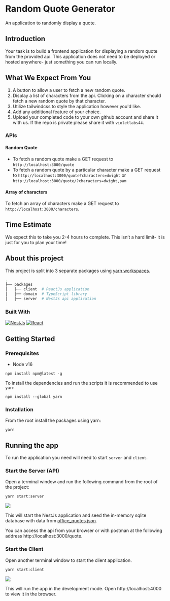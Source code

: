 # Random Quote Generator

An application to randomly display a quote.

## Introduction

Your task is to build a frontend application for displaying a random quote from the provided api. This application does not need to be deployed or hosted anywhere- just something you can run locally.

## What We Expect From You

1. A button to allow a user to fetch a new random quote.
2. Display a list of characters from the api. Clicking on a character should fetch a new random quote by that character.
3. Utilize tailwindcss to style the application however you'd like.
4. Add any additional feature of your choice.
5. Upload your completed code to your own github account and share it with us. If the repo is private please share it with `violetlabs44`.

### APIs

#### Random Quote

- To fetch a random quote make a GET request to `http://localhost:3000/quote`
- To fetch a random quote by a particular character make a GET request to `http://localhost:3000/quote?characters=dwight` or `http://localhost:3000/quote/?characters=dwight,pam`

#### Array of characters

To fetch an array of characters make a GET request to `http://localhost:3000/characters`.

## Time Estimate

We expect this to take you 2-4 hours to complete. This isn’t a hard limit- it is just for you to plan your time!

## About this project

This project is split into 3 separate packages using [yarn workspaces](https://classic.yarnpkg.com/en/docs/workspaces/).

```bash
.
├── packages
│   ├── client  # ReactJs application
│   ├── domain  # TypeScript library
│   ├── server  # NestJs api application
```

### Built With

[![NestJs][nest.js]][Nest-url] [![React][React.js]][React-url]

## Getting Started

### Prerequisites

- Node v16

```
npm install npm@latest -g
```

To install the dependencies and run the scripts it is recommended to use `yarn`

```
npm install --global yarn
```

### Installation

From the root install the packages using yarn:

```
yarn
```

## Running the app

To run the application you need will need to start `server` and `client`.

### Start the Server (API)

Open a terminal window and run the following command from the root of the project:

```
yarn start:server
```

![](https://i.imgur.com/I2Kelil.png)

This will start the NestJs application and seed the in-memory sqlite database with data from [office_quotes.json](./packages/server/src/seeds/office_quotes.json).

You can access the api from your browser or with postman at the following address http://localhost:3000/quote.

### Start the Client

Open another terminal window to start the client application.

```
yarn start:client
```

![](https://i.imgur.com/qH6vBTM.png)

This will run the app in the development mode. Open http://localhost:4000 to view it in the browser.

[React.js]: https://img.shields.io/badge/React-20232A?style=for-the-badge&logo=react&logoColor=61DAFB
[React-url]: https://reactjs.org/
[Nest.js]: https://img.shields.io/badge/NestJs-20232A?style=for-the-badge&logo=nestjs&logoColor=e0234d
[Nest-url]: https://nestjs.com/

